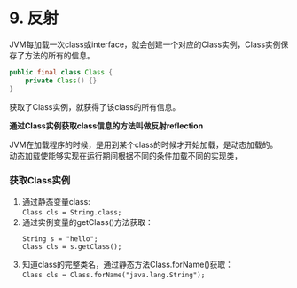 # 9. 反射
JVM每加载一次class或interface，就会创建一个对应的Class实例，Class实例保存了方法的所有的信息。
```java
public final class Class {
    private Class() {}
}
```
获取了Class实例，就获得了该class的所有信息。

**通过Class实例获取class信息的方法叫做反射reflection**  

JVM在加载程序的时候，是用到某个class的时候才开始加载，是动态加载的。  
动态加载使能够实现在运行期间根据不同的条件加载不同的实现类，

### 获取Class实例
1. 通过静态变量class:  
    ```Class cls = String.class;```
2. 通过实例变量的getClass()方法获取：  
    ``` 
    String s = "hello";
    Class cls = s.getClass();
    ```
3. 知道class的完整类名，通过静态方法Class.forName()获取：  
    ``` Class cls = Class.forName("java.lang.String"); ```
